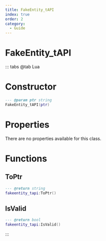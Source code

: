 ```yaml
---
title: FakeEntity_tAPI
index: true
order: 2
category:
  - Guide
---
```


# FakeEntity_tAPI

::: tabs
@tab Lua
# Constructor
```lua
--- @param ptr string
FakeEntity_tAPI(ptr)
```
# Properties
There are no properties available for this class.
# Functions
## ToPtr
```lua
--- @return string
fakeentity_tapi:ToPtr()
```
## IsValid
```lua
--- @return bool
fakeentity_tapi:IsValid()
```

:::